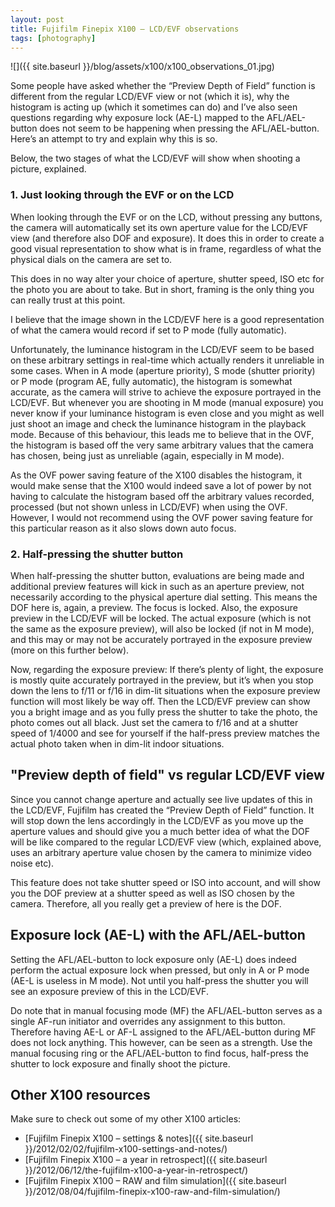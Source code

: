 ```yaml
---
layout: post
title: Fujifilm Finepix X100 – LCD/EVF observations
tags: [photography]
---
```


![]({{ site.baseurl }}/blog/assets/x100/x100_observations_01.jpg)

Some people have asked whether the “Preview Depth of Field” function is different from the regular LCD/EVF view or not (which it is), why the histogram is acting up (which it sometimes can do) and I’ve also seen questions regarding why exposure lock (AE-L) mapped to the AFL/AEL-button does not seem to be happening when pressing the AFL/AEL-button. Here’s an attempt to try and explain why this is so.

<!--more-->

Below, the two stages of what the LCD/EVF will show when shooting a picture, explained.

### 1. Just looking through the EVF or on the LCD

When looking through the EVF or on the LCD, without pressing any buttons, the camera will automatically set its own aperture value for the LCD/EVF view (and therefore also DOF and exposure). It does this in order to create a good visual representation to show what is in frame, regardless of what the physical dials on the camera are set to.

This does in no way alter your choice of aperture, shutter speed, ISO etc for the photo you are about to take. But in short, framing is the only thing you can really trust at this point.

I believe that the image shown in the LCD/EVF here is a good representation of what the camera would record if set to P mode (fully automatic).

Unfortunately, the luminance histogram in the LCD/EVF seem to be based on these arbitrary settings in real-time which actually renders it unreliable in some cases. When in A mode (aperture priority), S mode (shutter priority) or P mode (program AE, fully automatic), the histogram is somewhat accurate, as the camera will strive to achieve the exposure portrayed in the LCD/EVF. But whenever you are shooting in M mode (manual exposure) you never know if your luminance histogram is even close and you might as well just shoot an image and check the luminance histogram in the playback mode. Because of this behaviour, this leads me to believe that in the OVF, the histogram is based off the very same arbitrary values that the camera has chosen, being just as unreliable (again, especially in M mode).

As the OVF power saving feature of the X100 disables the histogram, it would make sense that the X100 would indeed save a lot of power by not having to calculate the histogram based off the arbitrary values recorded, processed (but not shown unless in LCD/EVF) when using the OVF. However, I would not recommend using the OVF power saving feature for this particular reason as it also slows down auto focus.

### 2. Half-pressing the shutter button

When half-pressing the shutter button, evaluations are being made and additional preview features will kick in such as an aperture preview, not necessarily according to the physical aperture dial setting. This means the DOF here is, again, a preview. The focus is locked. Also, the exposure preview in the LCD/EVF will be locked. The actual exposure (which is not the same as the exposure preview), will also be locked (if not in M mode), and this may or may not be accurately portrayed in the exposure preview (more on this further below).

Now, regarding the exposure preview: If there’s plenty of light, the exposure is mostly quite accurately portrayed in the preview, but it’s when you stop down the lens to f/11 or f/16 in dim-lit situations when the exposure preview function will most likely be way off. Then the LCD/EVF preview can show you a bright image and as you fully press the shutter to take the photo, the photo comes out all black. Just set the camera to f/16 and at a shutter speed of 1/4000 and see for yourself if the half-press preview matches the actual photo taken when in dim-lit indoor situations.

## "Preview depth of field" vs regular LCD/EVF view

Since you cannot change aperture and actually see live updates of this in the LCD/EVF, Fujifilm has created the “Preview Depth of Field” function. It will stop down the lens accordingly in the LCD/EVF as you move up the aperture values and should give you a much better idea of what the DOF will be like compared to the regular LCD/EVF view (which, explained above, uses an arbitrary aperture value chosen by the camera to minimize video noise etc).

This feature does not take shutter speed or ISO into account, and will show you the DOF preview at a shutter speed as well as ISO chosen by the camera. Therefore, all you really get a preview of here is the DOF.

## Exposure lock (AE-L) with the AFL/AEL-button

Setting the AFL/AEL-button to lock exposure only (AE-L) does indeed perform the actual exposure lock when pressed, but only in A or P mode (AE-L is useless in M mode). Not until you half-press the shutter you will see an exposure preview of this in the LCD/EVF.

Do note that in manual focusing mode (MF) the AFL/AEL-button serves as a single AF-run initiator and overrides any assignment to this button. Therefore having AE-L or AF-L assigned to the AFL/AEL-button during MF does not lock anything. This however, can be seen as a strength. Use the manual focusing ring or the AFL/AEL-button to find focus, half-press the shutter to lock exposure and finally shoot the picture.

## Other X100 resources

Make sure to check out some of my other X100 articles:

- [Fujifilm Finepix X100 – settings & notes]({{ site.baseurl }}/2012/02/02/fujifilm-x100-settings-and-notes/)
- [Fujifilm Finepix X100 – a year in retrospect]({{ site.baseurl }}/2012/06/12/the-fujifilm-x100-a-year-in-retrospect/)
- [Fujifilm Finepix X100 – RAW and film simulation]({{ site.baseurl }}/2012/08/04/fujifilm-finepix-x100-raw-and-film-simulation/)

